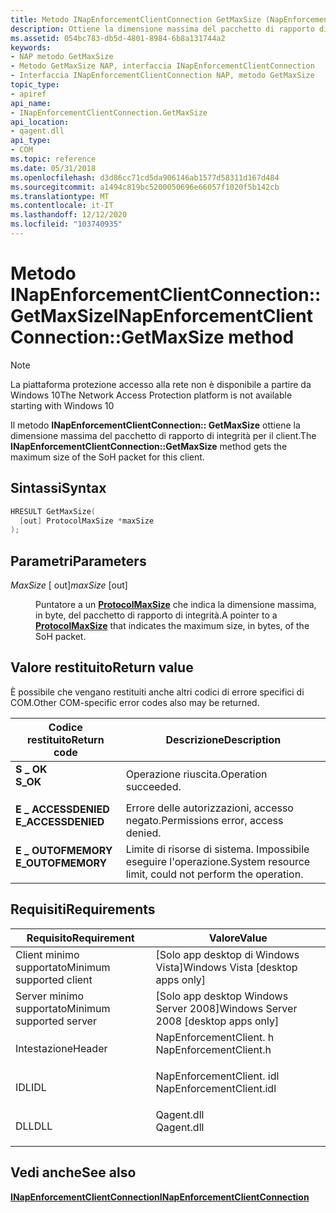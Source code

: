 ```yaml
---
title: Metodo INapEnforcementClientConnection GetMaxSize (NapEnforcementClient. h)
description: Ottiene la dimensione massima del pacchetto di rapporto di integrità per il client.
ms.assetid: 054bc783-db5d-4801-8984-6b8a131744a2
keywords:
- NAP metodo GetMaxSize
- Metodo GetMaxSize NAP, interfaccia INapEnforcementClientConnection
- Interfaccia INapEnforcementClientConnection NAP, metodo GetMaxSize
topic_type:
- apiref
api_name:
- INapEnforcementClientConnection.GetMaxSize
api_location:
- qagent.dll
api_type:
- COM
ms.topic: reference
ms.date: 05/31/2018
ms.openlocfilehash: d3d86cc71cd5da906146ab1577d58311d167d484
ms.sourcegitcommit: a1494c819bc5200050696e66057f1020f5b142cb
ms.translationtype: MT
ms.contentlocale: it-IT
ms.lasthandoff: 12/12/2020
ms.locfileid: "103740935"
---
```

# <a name="inapenforcementclientconnectiongetmaxsize-method"></a><span data-ttu-id="02cef-106">Metodo INapEnforcementClientConnection:: GetMaxSize</span><span class="sxs-lookup"><span data-stu-id="02cef-106">INapEnforcementClientConnection::GetMaxSize method</span></span>

> [!Note]  
> <span data-ttu-id="02cef-107">La piattaforma protezione accesso alla rete non è disponibile a partire da Windows 10</span><span class="sxs-lookup"><span data-stu-id="02cef-107">The Network Access Protection platform is not available starting with Windows 10</span></span>

 

<span data-ttu-id="02cef-108">Il metodo **INapEnforcementClientConnection:: GetMaxSize** ottiene la dimensione massima del pacchetto di rapporto di integrità per il client.</span><span class="sxs-lookup"><span data-stu-id="02cef-108">The **INapEnforcementClientConnection::GetMaxSize** method gets the maximum size of the SoH packet for this client.</span></span>

## <a name="syntax"></a><span data-ttu-id="02cef-109">Sintassi</span><span class="sxs-lookup"><span data-stu-id="02cef-109">Syntax</span></span>


```C++
HRESULT GetMaxSize(
  [out] ProtocolMaxSize *maxSize
);
```



## <a name="parameters"></a><span data-ttu-id="02cef-110">Parametri</span><span class="sxs-lookup"><span data-stu-id="02cef-110">Parameters</span></span>

<dl> <dt>

<span data-ttu-id="02cef-111">*MaxSize* \[ out\]</span><span class="sxs-lookup"><span data-stu-id="02cef-111">*maxSize* \[out\]</span></span>
</dt> <dd>

<span data-ttu-id="02cef-112">Puntatore a un [**ProtocolMaxSize**](nap-datatypes.md) che indica la dimensione massima, in byte, del pacchetto di rapporto di integrità.</span><span class="sxs-lookup"><span data-stu-id="02cef-112">A pointer to a [**ProtocolMaxSize**](nap-datatypes.md) that indicates the maximum size, in bytes, of the SoH packet.</span></span>

</dd> </dl>

## <a name="return-value"></a><span data-ttu-id="02cef-113">Valore restituito</span><span class="sxs-lookup"><span data-stu-id="02cef-113">Return value</span></span>

<span data-ttu-id="02cef-114">È possibile che vengano restituiti anche altri codici di errore specifici di COM.</span><span class="sxs-lookup"><span data-stu-id="02cef-114">Other COM-specific error codes also may be returned.</span></span>



| <span data-ttu-id="02cef-115">Codice restituito</span><span class="sxs-lookup"><span data-stu-id="02cef-115">Return code</span></span>                                                                                     | <span data-ttu-id="02cef-116">Descrizione</span><span class="sxs-lookup"><span data-stu-id="02cef-116">Description</span></span>                                                        |
|-------------------------------------------------------------------------------------------------|--------------------------------------------------------------------|
| <dl> <span data-ttu-id="02cef-117"><dt>**S \_ OK**</dt></span><span class="sxs-lookup"><span data-stu-id="02cef-117"><dt>**S\_OK** </dt></span></span> </dl>           | <span data-ttu-id="02cef-118">Operazione riuscita.</span><span class="sxs-lookup"><span data-stu-id="02cef-118">Operation succeeded.</span></span><br/>                                    |
| <dl> <span data-ttu-id="02cef-119"><dt>**E \_ ACCESSDENIED**</dt></span><span class="sxs-lookup"><span data-stu-id="02cef-119"><dt>**E\_ACCESSDENIED** </dt></span></span> </dl> | <span data-ttu-id="02cef-120">Errore delle autorizzazioni, accesso negato.</span><span class="sxs-lookup"><span data-stu-id="02cef-120">Permissions error, access denied.</span></span><br/>                       |
| <dl> <span data-ttu-id="02cef-121"><dt>**E \_ OUTOFMEMORY**</dt></span><span class="sxs-lookup"><span data-stu-id="02cef-121"><dt>**E\_OUTOFMEMORY** </dt></span></span> </dl>  | <span data-ttu-id="02cef-122">Limite di risorse di sistema. Impossibile eseguire l'operazione.</span><span class="sxs-lookup"><span data-stu-id="02cef-122">System resource limit, could not perform the operation.</span></span><br/> |



 

## <a name="requirements"></a><span data-ttu-id="02cef-123">Requisiti</span><span class="sxs-lookup"><span data-stu-id="02cef-123">Requirements</span></span>



| <span data-ttu-id="02cef-124">Requisito</span><span class="sxs-lookup"><span data-stu-id="02cef-124">Requirement</span></span> | <span data-ttu-id="02cef-125">Valore</span><span class="sxs-lookup"><span data-stu-id="02cef-125">Value</span></span> |
|-------------------------------------|-----------------------------------------------------------------------------------------------------|
| <span data-ttu-id="02cef-126">Client minimo supportato</span><span class="sxs-lookup"><span data-stu-id="02cef-126">Minimum supported client</span></span><br/> | <span data-ttu-id="02cef-127">\[Solo app desktop di Windows Vista\]</span><span class="sxs-lookup"><span data-stu-id="02cef-127">Windows Vista \[desktop apps only\]</span></span><br/>                                                      |
| <span data-ttu-id="02cef-128">Server minimo supportato</span><span class="sxs-lookup"><span data-stu-id="02cef-128">Minimum supported server</span></span><br/> | <span data-ttu-id="02cef-129">\[Solo app desktop Windows Server 2008\]</span><span class="sxs-lookup"><span data-stu-id="02cef-129">Windows Server 2008 \[desktop apps only\]</span></span><br/>                                                |
| <span data-ttu-id="02cef-130">Intestazione</span><span class="sxs-lookup"><span data-stu-id="02cef-130">Header</span></span><br/>                   | <dl> <span data-ttu-id="02cef-131"><dt>NapEnforcementClient. h</dt></span><span class="sxs-lookup"><span data-stu-id="02cef-131"><dt>NapEnforcementClient.h</dt></span></span> </dl>   |
| <span data-ttu-id="02cef-132">IDL</span><span class="sxs-lookup"><span data-stu-id="02cef-132">IDL</span></span><br/>                      | <dl> <span data-ttu-id="02cef-133"><dt>NapEnforcementClient. idl</dt></span><span class="sxs-lookup"><span data-stu-id="02cef-133"><dt>NapEnforcementClient.idl</dt></span></span> </dl> |
| <span data-ttu-id="02cef-134">DLL</span><span class="sxs-lookup"><span data-stu-id="02cef-134">DLL</span></span><br/>                      | <dl> <span data-ttu-id="02cef-135"><dt>Qagent.dll</dt></span><span class="sxs-lookup"><span data-stu-id="02cef-135"><dt>Qagent.dll</dt></span></span> </dl>               |



## <a name="see-also"></a><span data-ttu-id="02cef-136">Vedi anche</span><span class="sxs-lookup"><span data-stu-id="02cef-136">See also</span></span>

<dl> <dt>

[<span data-ttu-id="02cef-137">**INapEnforcementClientConnection**</span><span class="sxs-lookup"><span data-stu-id="02cef-137">**INapEnforcementClientConnection**</span></span>](inapenforcementclientconnection.md)
</dt> </dl>

 

 





